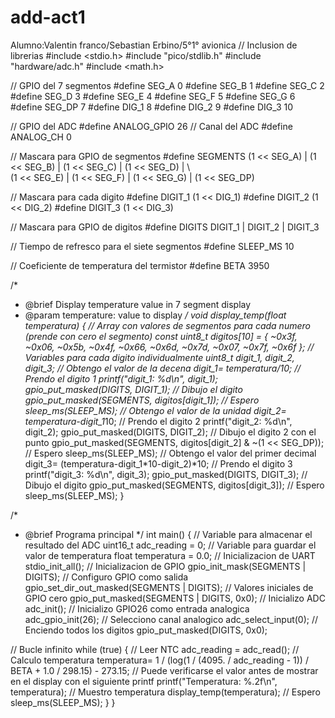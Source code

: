 # add-act1
Alumno:Valentin franco/Sebastian Erbino/5°1° avionica
// Inclusion de librerias
#include <stdio.h>
#include "pico/stdlib.h"
#include "hardware/adc.h"
#include <math.h>

// GPIO del 7 segmentos
#define SEG_A   0
#define SEG_B   1
#define SEG_C   2
#define SEG_D   3
#define SEG_E   4
#define SEG_F   5
#define SEG_G   6
#define SEG_DP  7
#define DIG_1   8
#define DIG_2   9
#define DIG_3   10

// GPIO del ADC
#define ANALOG_GPIO 26
// Canal del ADC
#define ANALOG_CH   0

// Mascara para GPIO de segmentos
#define SEGMENTS  (1 << SEG_A) | (1 << SEG_B) | (1 << SEG_C) | (1 << SEG_D) | \  
                  (1 << SEG_E) | (1 << SEG_F) | (1 << SEG_G) | (1 << SEG_DP)

// Mascara para cada digito
#define DIGIT_1   (1 << DIG_1)
#define DIGIT_2   (1 << DIG_2)
#define DIGIT_3   (1 << DIG_3)

// Mascara para GPIO de digitos
#define DIGITS    DIGIT_1 | DIGIT_2 | DIGIT_3

// Tiempo de refresco para el siete segmentos
#define SLEEP_MS 10

// Coeficiente de temperatura del termistor
#define BETA 3950

/*
 * @brief Display temperature value in 7 segment display
 * @param temperature: value to display
 */
void display_temp(float temperatura) {
  // Array con valores de segmentos para cada numero (prende con cero el segmento)
  const uint8_t digitos[10] = { 
    ~0x3f, ~0x06, ~0x5b, ~0x4f, ~0x66, 
    ~0x6d, ~0x7d, ~0x07, ~0x7f, ~0x6f 
  };
  // Variables para cada digito individualmente
  uint8_t digit_1, digit_2, digit_3;
  // Obtengo el valor de la decena
  digit_1= temperatura/10;
  // Prendo el digito 1
  printf("digit_1: %d\n", digit_1);
  gpio_put_masked(DIGITS, DIGIT_1);
  // Dibujo el digito
  gpio_put_masked(SEGMENTS, digitos[digit_1]);
  // Espero
  sleep_ms(SLEEP_MS);
  // Obtengo el valor de la unidad
  digit_2= temperatura-digit_1*10;
  // Prendo el digito 2
  printf("digit_2: %d\n", digit_2);
  gpio_put_masked(DIGITS, DIGIT_2);
  // Dibujo el digito 2 con el punto
  gpio_put_masked(SEGMENTS, digitos[digit_2] & ~(1 << SEG_DP));
  // Espero
  sleep_ms(SLEEP_MS);
  // Obtengo el valor del primer decimal
  digit_3= (temperatura-digit_1*10-digit_2)*10;
  // Prendo el digito 3
  printf("digit_3: %d\n", digit_3);
  gpio_put_masked(DIGITS, DIGIT_3);
  // Dibujo el digito
  gpio_put_masked(SEGMENTS, digitos[digit_3]);
  // Espero
  sleep_ms(SLEEP_MS);
}

/*
 * @brief Programa principal
 */
int main() {
  // Variable para almacenar el resultado del ADC
  uint16_t adc_reading = 0;
  // Variable para guardar el valor de temperatura
  float temperatura = 0.0;
  // Inicializacion de UART
  stdio_init_all();
  // Inicializacion de GPIO
  gpio_init_mask(SEGMENTS | DIGITS);
  // Configuro GPIO como salida
  gpio_set_dir_out_masked(SEGMENTS | DIGITS);
  // Valores iniciales de GPIO cero
  gpio_put_masked(SEGMENTS | DIGITS, 0x0);
  // Inicializo ADC
  adc_init();
  // Inicializo GPIO26 como entrada analogica
  adc_gpio_init(26);
  // Selecciono canal analogico
  adc_select_input(0);
  // Enciendo todos los digitos
  gpio_put_masked(DIGITS, 0x0);

  // Bucle infinito
  while (true) {
    // Leer NTC
    adc_reading = adc_read();
    // Calculo temperatura
    temperatura= 1 / (log(1 / (4095. / adc_reading - 1)) / BETA + 1.0 / 298.15) - 273.15;
    // Puede verificarse el valor antes de mostrar en el display con el siguiente printf
    printf("Temperatura: %.2f\n", temperatura);
    // Muestro temperatura
    display_temp(temperatura);
    // Espero
    sleep_ms(SLEEP_MS);
  }
}
